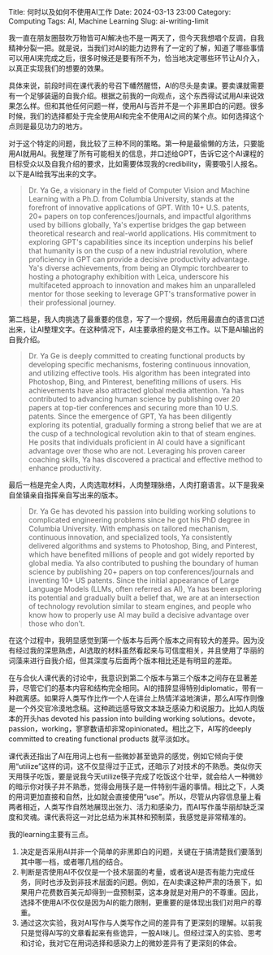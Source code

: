 Title: 何时以及如何不使用AI工作
Date: 2024-03-13 23:00
Category: Computing
Tags: AI, Machine Learning
Slug: ai-writing-limit

我一直在朋友圈鼓吹万物皆可AI解决也不是一两天了，但今天我想唱个反调，自我精神分裂一把。就是说，当我们对AI的能力边界有了一定的了解，知道了哪些事情可以用AI来完成之后，很多时候还是要有所不为，恰当地决定哪些环节让AI介入，以真正实现我们的想要的效果。

具体来说，前段时间在课代表的号召下幡然醒悟，AI的尽头是卖课。要卖课就需要有一个足够装逼的自我介绍。根据之前我的一向观点，这个东西得试试用AI来说效果怎么样。但和其他任何问题一样，使用AI与否并不是一个非黑即白的问题。很多时候，我们的选择都处于完全使用AI和完全不使用AI之间的某个点。如何选择这个点则是最见功力的地方。

对于这个特定的问题，我比较了三种不同的策略。第一种是最偷懒的方法，只要能用AI就用AI。我整理了所有可能相关的信息，并口述给GPT，告诉它这个AI课程的目标受众以及自我介绍的要求，比如需要体现我的credibility，需要吸引人报名。以下是AI给我写出来的文字。

> Dr. Ya Ge, a visionary in the field of Computer Vision and Machine Learning with a Ph.D. from Columbia University, stands at the forefront of innovative applications of GPT. With 10+ U.S. patents, 20+ papers on top conferences/journals, and impactful algorithms used by billions globally, Ya's expertise bridges the gap between theoretical research and real-world applications. His commitment to exploring GPT's capabilities since its inception underpins his belief that humanity is on the cusp of a new industrial revolution, where proficiency in GPT can provide a decisive productivity advantage. Ya's diverse achievements, from being an Olympic torchbearer to hosting a photography exhibition with Leica, underscore his multifaceted approach to innovation and makes him an unparalleled mentor for those seeking to leverage GPT's transformative power in their professional journey.

第二档是，我人肉挑选了最重要的信息，写了一个提纲，然后用最直白的语言口述出来，让AI整理文字。在这种情况下，AI主要承担的是文书工作。以下是AI输出的自我介绍。

> Dr. Ya Ge is deeply committed to creating functional products by developing specific mechanisms, fostering continuous innovation, and utilizing effective tools. His algorithm has been integrated into Photoshop, Bing, and Pinterest, benefiting millions of users. His achievements have also attracted global media attention. Ya has contributed to advancing human science by publishing over 20 papers at top-tier conferences and securing more than 10 U.S. patents. Since the emergence of GPT, Ya has been diligently exploring its potential, gradually forming a strong belief that we are at the cusp of a technological revolution akin to that of steam engines. He posits that individuals proficient in AI could have a significant advantage over those who are not. Leveraging his proven career coaching skills, Ya has discovered a practical and effective method to enhance productivity.

最后一档是完全人肉，人肉选取材料，人肉整理脉络，人肉打磨语言。以下是我亲自坐镇亲自指挥亲自写出来的版本。

> Dr. Ya Ge has devoted his passion into building working solutions to complicated engineering problems since he got his PhD degree in Columbia University. With emphasis on tailored mechanism, continuous innovation, and specialized tools, Ya consistently delivered algorithms and systems to Photoshop, Bing, and Pinterest, which have benefited millions of people and got widely reported by global media. Ya also contributed to pushing the boundary of human science by publishing 20+ papers on top conferences/journals and inventing 10+ US patents. Since the initial appearance of Large Language Models (LLMs, often referred as AI), Ya has been exploring its potential and gradually built a belief that, we are at an intersection of technology revolution similar to steam engines, and people who know how to properly use AI may build a decisive advantage over those who don’t. 

在这个过程中，我明显感觉到第一个版本与后两个版本之间有较大的差异。因为没有经过我的深思熟虑，AI选取的材料虽然看起来与可信度相关，并且使用了华丽的词藻来进行自我介绍，但其深度与后面两个版本相比还是有明显的差距。

在与合伙人课代表的讨论中，我意识到第二个版本与第三个版本之间存在显著差异，尽管它们的基本内容和结构完全相同。AI的措辞显得特别diplomatic，带有一种疏离感。如果将人类写作比作一个人在讲台上热情洋溢地演讲，那么AI写作则像是一个外交官冷漠地念稿。这种疏远感导致文本缺乏感染力和说服力。比如人肉版本的开头has devoted his passion into building working solutions。devote，passion，working，寥寥数语却非常opinionated。相比之下，AI写的deeply committed to creating functional products 就平淡如水。

课代表还指出了AI在用词上也有一些微妙甚至诡异的感觉，例如它倾向于使用“utilize”这样的词，这不仅显得过于正式，还暗示了对技术的不熟悉。类似你天天用筷子吃饭，要是说我今天utilize筷子完成了吃饭这个壮举，就会给人一种微妙的暗示你对筷子并不熟悉，觉得会用筷子是一件特别牛逼的事情。相比之下，人类的用词更加直接和自然，比如就会直接使用“use”。所以，尽管从内容信息量上看两者相近，人类写作自然地展现出张力、活力和感染力，而AI写作虽华丽却缺乏深度和灵魂。课代表将这一对比总结为米其林和预制菜，我感觉是非常精准的。

我的learning主要有三点。

1. 决定是否采用AI并非一个简单的非黑即白的问题，关键在于搞清楚我们要落到其中哪一档，或者哪几档的结合。
2. 判断是否使用AI不仅仅是一个技术层面的考量，或者说AI是否有能力完成任务，同时也涉及到非技术层面的问题。例如，在AI卖课这种严肃的场景下，如果用户花费数百美元却得到一盘预制菜，这本身就是对用户的不尊重。因此，选择不使用AI不仅仅是因为AI的能力限制，更重要的是体现出我们对用户的尊重。
3. 通过这次实验，我对AI写作与人类写作之间的差异有了更深刻的理解。以前我只是觉得AI写的文章看起来有些诡异，一股AI味儿。但经过深入的实验、思考和讨论，我对它在用词选择和感染力上的微妙差异有了更深刻的体会。